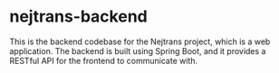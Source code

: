 # nejtrans-backend
This is the backend codebase for the Nejtrans project, which is a web application. The backend is built using Spring Boot, and it provides a RESTful API for the frontend to communicate with.
